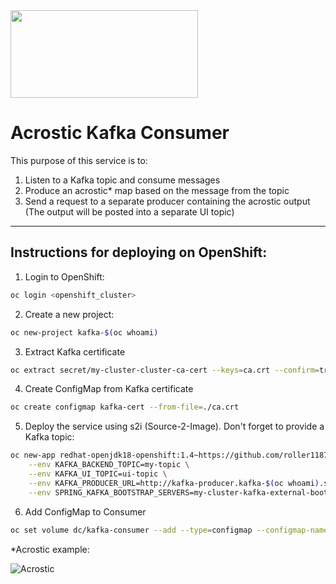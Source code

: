 <img src="https://developers.redhat.com/blog/wp-content/uploads/2018/10/Untitled-drawing-4.png" data-canonical-src="https://developers.redhat.com/blog/wp-content/uploads/2018/10/Untitled-drawing-4.png" width="300" height="140" />

# Acrostic Kafka Consumer

This purpose of this service is to:
  1. Listen to a Kafka topic and consume messages
  2. Produce an acrostic* map based on the message from the topic
  3. Send a request to a separate producer containing the acrostic output (The output will be posted into a separate UI topic)

---

## Instructions for deploying on OpenShift:
  1. Login to OpenShift:
```sh
oc login <openshift_cluster>
```
  2. Create a new project:
```sh
oc new-project kafka-$(oc whoami)
```
  3. Extract Kafka certificate
```sh
oc extract secret/my-cluster-cluster-ca-cert --keys=ca.crt --confirm=true -n kafka
```
  4. Create ConfigMap from Kafka certificate
```sh
oc create configmap kafka-cert --from-file=./ca.crt
```

  5. Deploy the service using s2i (Source-2-Image). Don't forget to provide a Kafka topic:
```sh
oc new-app redhat-openjdk18-openshift:1.4~https://github.com/roller1187/kafka-consumer.git \
    --env KAFKA_BACKEND_TOPIC=my-topic \
    --env KAFKA_UI_TOPIC=ui-topic \
    --env KAFKA_PRODUCER_URL=http://kafka-producer.kafka-$(oc whoami).svc.cluster.local:8080 \
    --env SPRING_KAFKA_BOOTSTRAP_SERVERS=my-cluster-kafka-external-bootstrap.kafka-demo.svc.cluster.local:9094
```

  6. Add ConfigMap to Consumer
```sh
oc set volume dc/kafka-consumer --add --type=configmap --configmap-name=kafka-cert --mount-path=/tmp/certs
```

*Acrostic example:

![Acrostic](https://www.researchgate.net/profile/Andrew_Finch/publication/260593143/figure/fig3/AS:392472879484941@1470584234596/Acrostic-poem-Teaching-points-Spelling-Vocabulary-Dictionary-Holmes-Moulton-2001.png)

